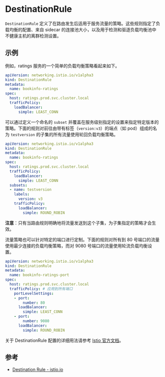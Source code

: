 # DestinationRule

`DestinationRule` 定义了在路由发生后适用于服务流量的策略。这些规则指定了负载均衡的配置、来自 sidecar 的连接池大小，以及用于检测和驱逐负载均衡池中不健康主机的离群检测设置。

## 示例

例如，ratings 服务的一个简单的负载均衡策略看起来如下。

```yaml
apiVersion: networking.istio.io/v1alpha3
kind: DestinationRule
metadata:
  name: bookinfo-ratings
spec:
  host: ratings.prod.svc.cluster.local
  trafficPolicy:
    loadBalancer:
      simple: LEAST_CONN
```

可以通过定义一个命名的 `subset` 并覆盖在服务级别指定的设置来指定特定版本的策略。下面的规则对前往由带有标签（`version:v3`）的端点（如 pod）组成的名为 `testversion` 的子集的所有流量使用轮回负载均衡策略。

```yaml
apiVersion: networking.istio.io/v1alpha3
kind: DestinationRule
metadata:
  name: bookinfo-ratings
spec:
  host: ratings.prod.svc.cluster.local
  trafficPolicy:
    loadBalancer:
      simple: LEAST_CONN
  subsets:
  - name: testversion
    labels:
      version: v3
    trafficPolicy:
      loadBalancer:
        simple: ROUND_ROBIN
```

**注意**：只有当路由规则明确地将流量发送到这个子集，为子集指定的策略才会生效。

流量策略也可以针对特定的端口进行定制。下面的规则对所有到 80 号端口的流量使用最少连接的负载均衡策略，而对 9080 号端口的流量使用轮流负载均衡设置。

```yaml
apiVersion: networking.istio.io/v1alpha3
kind: DestinationRule
metadata:
  name: bookinfo-ratings-port
spec:
  host: ratings.prod.svc.cluster.local
  trafficPolicy: # 应用到所有端口
    portLevelSettings:
    - port:
        number: 80
      loadBalancer:
        simple: LEAST_CONN
    - port:
        number: 9080
      loadBalancer:
        simple: ROUND_ROBIN
```

关于 DestinationRule 配置的详细用法请参考 [Istio 官方文档](https://istio.io/latest/docs/reference/config/networking/destination-rule/)。

## 参考

- [Destination Rule - istio.io](https://istio.io/latest/docs/reference/config/networking/destination-rule/)